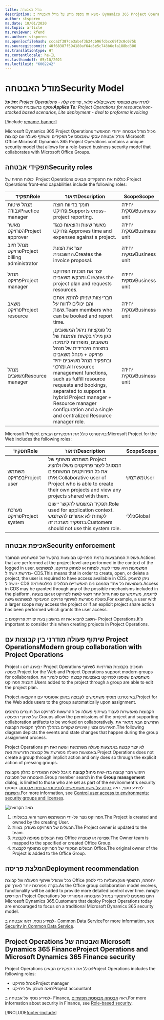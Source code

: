 ```yaml
---
title: מודל האבטחה
description: נושא זה מספק מידע על מודל האבטחה ב- Dynamics 365 Project Operations.
author: stsporen
ms.date: 10/01/2020
ms.topic: article
ms.reviewer: kfend
ms.author: stsporen
ms.openlocfilehash: ccca2f387ce3abef3b24cb96fdbcc69f3c0c075b
ms.sourcegitcommit: 40f68387f594180af64a5e5c748b6efa188bd300
ms.translationtype: HT
ms.contentlocale: he-IL
ms.lasthandoff: 05/10/2021
ms.locfileid: "6002242"
---
```

# <a name="security-model"></a><span data-ttu-id="00603-103">מודל האבטחה</span><span class="sxs-lookup"><span data-stu-id="00603-103">Security Model</span></span>

<span data-ttu-id="00603-104">_**חל על:** Project Operations לתרחישים מבוססי משאבים/לא מלאי, פריסה קלה - עסקה בחשבונית פרופורמה_</span><span class="sxs-lookup"><span data-stu-id="00603-104">_**Applies To:** Project Operations for resource/non-stocked based scenarios, Lite deployment - deal to proforma invoicing_</span></span>

[!include [rename-banner](~/includes/cc-data-platform-banner.md)]

<span data-ttu-id="00603-105">Microsoft Dynamics 365 Project Operations מכיל מודל אבטחה ייחודי המאפשר מודל אבטחה עסקי שמבוסס על תפקידים ומשתף פעולה עם קבוצות Microsoft Office.</span><span class="sxs-lookup"><span data-stu-id="00603-105">Microsoft Dynamics 365 Project Operations contains a unique security model that allows for a role-based business security model that collaborates with Microsoft Office Groups.</span></span> 


## <a name="security-roles"></a><span data-ttu-id="00603-106">תפקידי אבטחה</span><span class="sxs-lookup"><span data-stu-id="00603-106">Security roles</span></span>
<span data-ttu-id="00603-107">יכולות החזית של Project Operations כוללות את התפקידים הבאים:</span><span class="sxs-lookup"><span data-stu-id="00603-107">Project Operations front-end capabilities include the following roles:</span></span>

| <span data-ttu-id="00603-108">תפקיד</span><span class="sxs-lookup"><span data-stu-id="00603-108">Role</span></span>                          | <span data-ttu-id="00603-109">תיאור</span><span class="sxs-lookup"><span data-stu-id="00603-109">Description</span></span>                                                                                                                                                                 | <span data-ttu-id="00603-110">Scope</span><span class="sxs-lookup"><span data-stu-id="00603-110">Scope</span></span> |
|-------------------------------|-----------------------------------------------------------------------------------------------------------------------------------------------------------------------------|------|
| <span data-ttu-id="00603-111">מנהל שיטות עבודה</span><span class="sxs-lookup"><span data-stu-id="00603-111">Practice manager</span></span>              | <span data-ttu-id="00603-112">תומך בדיווח חוצה פרויקט.</span><span class="sxs-lookup"><span data-stu-id="00603-112">Supports cross-project reporting.</span></span>                                                                                                            | <span data-ttu-id="00603-113">יחידה עסקית</span><span class="sxs-lookup"><span data-stu-id="00603-113">Business unit</span></span>              |
| <span data-ttu-id="00603-114">מאשר הפרויקט</span><span class="sxs-lookup"><span data-stu-id="00603-114">Project approver</span></span>              | <span data-ttu-id="00603-115">מאשר שעות והוצאות כנגד פרויקט.</span><span class="sxs-lookup"><span data-stu-id="00603-115">Approves time and expenses against a project.</span></span>                                                                                                                              | <span data-ttu-id="00603-116">יחידה עסקית</span><span class="sxs-lookup"><span data-stu-id="00603-116">Business unit</span></span> |
| <span data-ttu-id="00603-117">מנהל חיוב פרויקט</span><span class="sxs-lookup"><span data-stu-id="00603-117">Project billing administrator</span></span> | <span data-ttu-id="00603-118">יוצר את הצעת החשבונית.</span><span class="sxs-lookup"><span data-stu-id="00603-118">Creates the invoice proposal.</span></span>                                                                                                                                                 | <span data-ttu-id="00603-119">יחידה עסקית</span><span class="sxs-lookup"><span data-stu-id="00603-119">Business unit</span></span> |
| <span data-ttu-id="00603-120">מנהל פרויקט</span><span class="sxs-lookup"><span data-stu-id="00603-120">Project manager</span></span>               | <span data-ttu-id="00603-121">יוצר את תוכנית הפרויקט ומבקש משאבים.</span><span class="sxs-lookup"><span data-stu-id="00603-121">Creates the project plan and requests resources.</span></span>                                                                                                                              | <span data-ttu-id="00603-122">יחידה עסקית</span><span class="sxs-lookup"><span data-stu-id="00603-122">Business unit</span></span> |
| <span data-ttu-id="00603-123">משאב פרויקט</span><span class="sxs-lookup"><span data-stu-id="00603-123">Project resource</span></span>              | <span data-ttu-id="00603-124">חברי צוות שניתן להזמין אותם והם יכולים לדווח על שעות.</span><span class="sxs-lookup"><span data-stu-id="00603-124">Team members who can be booked and report time.</span></span>                                                                                                          | <span data-ttu-id="00603-125">יחידה עסקית</span><span class="sxs-lookup"><span data-stu-id="00603-125">Business unit</span></span>|
| <span data-ttu-id="00603-126">מנהל משאבים</span><span class="sxs-lookup"><span data-stu-id="00603-126">Resource manager</span></span>              | <span data-ttu-id="00603-127">כל פונקציות ניהול המשאבים, כגון מילוי בקשות והזמנות של משאבים, מופרדות לתמיכה בתצורה היברידית של מנהל פרויקט + מנהל משאבים ובתפקיד מנהל משאבים יחיד ומרכזי.</span><span class="sxs-lookup"><span data-stu-id="00603-127">All resource management functions, such as fulfill resource requests and bookings, separated to support a hybrid Project manager + Resource manager configuration and a single and centralized Resource manager role.</span></span> | <span data-ttu-id="00603-128">יחידה עסקית</span><span class="sxs-lookup"><span data-stu-id="00603-128">Business unit</span></span> |


<span data-ttu-id="00603-129">Microsoft Project באינטרנט כולל את התפקידים הבאים:</span><span class="sxs-lookup"><span data-stu-id="00603-129">Microsoft Project for the Web includes the following roles:</span></span>

| <span data-ttu-id="00603-130">תפקיד</span><span class="sxs-lookup"><span data-stu-id="00603-130">Role</span></span>           | <span data-ttu-id="00603-131">תיאור</span><span class="sxs-lookup"><span data-stu-id="00603-131">Description</span></span>                                                                                                        | <span data-ttu-id="00603-132">Scope</span><span class="sxs-lookup"><span data-stu-id="00603-132">Scope</span></span>  |
|----------------|--------------------------------------------------------------------------------------------------------------------|--------|
| <span data-ttu-id="00603-133">משתמש בפרויקט</span><span class="sxs-lookup"><span data-stu-id="00603-133">Project user</span></span>   | <span data-ttu-id="00603-134">משתמש משותף של Project המסוגל ליצור פרויקטים משלו ולהציג את כל הפרויקטים המשותפים איתו.</span><span class="sxs-lookup"><span data-stu-id="00603-134">Collaborative user of Project   who is able to create their own projects and view any projects shared with   them.</span></span> | <span data-ttu-id="00603-135">משתמש</span><span class="sxs-lookup"><span data-stu-id="00603-135">User</span></span>   |
| <span data-ttu-id="00603-136">מערכת פרויקט</span><span class="sxs-lookup"><span data-stu-id="00603-136">Project system</span></span> | <span data-ttu-id="00603-137">תפקיד המשמש להקשר יישום.</span><span class="sxs-lookup"><span data-stu-id="00603-137">Role used for application   context.</span></span> <span data-ttu-id="00603-138">לקוחות לא אמורים להשתמש בתפקיד מערכת זה.</span><span class="sxs-lookup"><span data-stu-id="00603-138">Customers should not use this system role.</span></span>                                    | <span data-ttu-id="00603-139">כללי</span><span class="sxs-lookup"><span data-stu-id="00603-139">Global</span></span> |

## <a name="security-enforcement"></a><span data-ttu-id="00603-140">אכיפת אבטחה</span><span class="sxs-lookup"><span data-stu-id="00603-140">Security enforcement</span></span>
<span data-ttu-id="00603-141">פעולות המתבצעות ברמת הפרויקט מבוצעות בהקשר של המשתמש המחובר.</span><span class="sxs-lookup"><span data-stu-id="00603-141">Actions that are performed at the project level are performed in the context of the logged in user.</span></span> <span data-ttu-id="00603-142">המשמעות היא שכדי ליצור, לפתוח או למחוק פרויקט, למשתמש נדרשת גישה ל- CDS.</span><span class="sxs-lookup"><span data-stu-id="00603-142">This means that in order to create, open, or delete a project, the user is required to have access available in CDS.</span></span> <span data-ttu-id="00603-143">ניתן להעניק גישה ל- CDS באמצעות כל אחד מהמנגנונים האפשריים הכלולים בפלטפורמה.</span><span class="sxs-lookup"><span data-stu-id="00603-143">Access in CDS may be granted through any of the possible mechanisms included in the platform.</span></span> <span data-ttu-id="00603-144">לדוגמה, משתמש עם טווח גדול יותר רשאי לגשת לפרויקט או אם בוצעה פעולה מפורשת לשיתוף פרויקט המעניקה למשתמש גישה.</span><span class="sxs-lookup"><span data-stu-id="00603-144">For example, a user with a larger scope may access the project or if an explicit project share action has been performed which grants the user access.</span></span>

<span data-ttu-id="00603-145">חשוב להביא את זה בחשבון בעת יצירת פרויקטים ב- Project Operations.</span><span class="sxs-lookup"><span data-stu-id="00603-145">It's important to consider this when creating projects in Project Operations.</span></span>

## <a name="modern-group-collaboration-with-project-operations"></a><span data-ttu-id="00603-146">שיתוף פעולה מודרני בין קבוצות עם Project Operations</span><span class="sxs-lookup"><span data-stu-id="00603-146">Modern group collaboration with Project Operations</span></span>
<span data-ttu-id="00603-147">Project באינטרנט ו- Project Operations תומכים בקבוצות מודרניות לשיתוף פעולה.</span><span class="sxs-lookup"><span data-stu-id="00603-147">Project for the Web and Project Operations support modern groups for collaboration.</span></span> <span data-ttu-id="00603-148">משתמשים שנוספו לפרויקט באמצעות קבוצה יכולים לערוך את תוכנית הפרויקט.</span><span class="sxs-lookup"><span data-stu-id="00603-148">Users added to the project through a group are able to edit the project plan.</span></span>

<span data-ttu-id="00603-149">Project באינטרנט מוסיף משתמשים לקבוצה באופן אוטומטי עם ההקצאה.</span><span class="sxs-lookup"><span data-stu-id="00603-149">Project for the Web adds users to the group automatically upon assignment.</span></span>

<span data-ttu-id="00603-150">הקבוצות מאפשרות לעבוד בשיתוף פעולה על ההרשאות לפרויקט ועל תוצרים נתמכים של שיתוף הפעולה.</span><span class="sxs-lookup"><span data-stu-id="00603-150">Groups allow the permissions of the project and supporting collaboration artifacts to be worked on collaboratively.</span></span> <span data-ttu-id="00603-151">התרשים הבא מתאר את האירועים ומציין שינויים שקורים במהלך תהליך הקצאת הקבוצה.</span><span class="sxs-lookup"><span data-stu-id="00603-151">The following diagram depicts the events and state changes that happen during the group assignment process.</span></span>

<span data-ttu-id="00603-152">Project Operations לא יוצר קבוצה באמצעות פעולה משתמעת ועושה זאת רק באמצעות פעולה מפורשת של קבוצות הדורשות זאת.</span><span class="sxs-lookup"><span data-stu-id="00603-152">Project Operations does not create a group through implicit action and only does so through the explicit action of pressing groups.</span></span>

<span data-ttu-id="00603-153">חיפוש חבר קבוצה בדו-שיח **ניהול קבוצה** מוגבל לאלה המוגדרים כחלק מקבוצת האבטחה של הסביבה.</span><span class="sxs-lookup"><span data-stu-id="00603-153">Group member search in the **Group management** dialog, is limited to those who are set as part of the environment's security group.</span></span> <span data-ttu-id="00603-154">למידע נוסף, ראה [בקרה על גישת משתמשים לסביבות: קבוצות אבטחה ורשיונות](/power-platform/admin/control-user-access).</span><span class="sxs-lookup"><span data-stu-id="00603-154">For more information, see [Control user access to environments: security groups and licenses](/power-platform/admin/control-user-access).</span></span>

![מצב הקבוצה](./media/groupsmode.png)

1. <span data-ttu-id="00603-156">הפרויקט נוצר על-ידי המשתמש היוצר והוא בבעלותו.</span><span class="sxs-lookup"><span data-stu-id="00603-156">The Project is created and owned by the creating User.</span></span>
2. <span data-ttu-id="00603-157">הבעלים של הפרויקט מעודכן בצוות.</span><span class="sxs-lookup"><span data-stu-id="00603-157">The Project owner is updated to the team.</span></span>
3. <span data-ttu-id="00603-158">צוות הבעלים ממופה לקבוצת Office שצוינה או שנוצרה.</span><span class="sxs-lookup"><span data-stu-id="00603-158">The Owner team is mapped to the specified or created Office Group.</span></span>
4. <span data-ttu-id="00603-159">הבעלים המקורי של הפרויקט מתווסף לקבוצת Office.</span><span class="sxs-lookup"><span data-stu-id="00603-159">The original owner of the Project is added to the Office Group.</span></span>

## <a name="deployment-recommendation"></a><span data-ttu-id="00603-160">המלצת פריסה</span><span class="sxs-lookup"><span data-stu-id="00603-160">Deployment recommendation</span></span>
<span data-ttu-id="00603-161">ככל שמודל שיתוף הפעולה של קבוצת Office יתפתח, תתווסף פונקציונליות כדי לספק בקרה מפורטת יותר לאורך זמן.</span><span class="sxs-lookup"><span data-stu-id="00603-161">As the Office group collaboration model evolves, functionality will be added to provide more detailed control over time.</span></span> <span data-ttu-id="00603-162">לקוחות הפורשים Project Operations היום מוזמנים להתמקד במודל האבטחה המסורתי של Microsoft Dynamics 365.</span><span class="sxs-lookup"><span data-stu-id="00603-162">Customers that deploy Project Operations today are encouraged to focus on a traditional Microsoft Dynamics 365 security model.</span></span>

<span data-ttu-id="00603-163">למידע נוסף, ראה [אבטחה ב- Common Data Service](/power-platform/admin/wp-security)</span><span class="sxs-lookup"><span data-stu-id="00603-163">For more information, see [Security in Common Data Service](/power-platform/admin/wp-security).</span></span>

## <a name="project-operations-and-microsoft-dynamics-365-finance-security"></a><span data-ttu-id="00603-164">Project Operations ואבטחה של Microsoft Dynamics 365 Finance</span><span class="sxs-lookup"><span data-stu-id="00603-164">Project Operations and Microsoft Dynamics 365 Finance security</span></span>
<span data-ttu-id="00603-165">Project Operations כולל את התפקידים הבאים:</span><span class="sxs-lookup"><span data-stu-id="00603-165">Project Operations includes the following roles:</span></span>

- <span data-ttu-id="00603-166">מנהל פרויקט</span><span class="sxs-lookup"><span data-stu-id="00603-166">Project manager</span></span>
- <span data-ttu-id="00603-167">רואה חשבון של פרויקט</span><span class="sxs-lookup"><span data-stu-id="00603-167">Project accountant</span></span>

<span data-ttu-id="00603-168">למידע נוסף על אבטחה ב- Finance, ראה [אבטחה מבוססת תפקידים](/dynamics365/fin-ops-core/dev-itpro/sysadmin/role-based-security).</span><span class="sxs-lookup"><span data-stu-id="00603-168">For more information about security in Finance, see [Role-based security](/dynamics365/fin-ops-core/dev-itpro/sysadmin/role-based-security).</span></span>




[!INCLUDE[footer-include](../includes/footer-banner.md)]